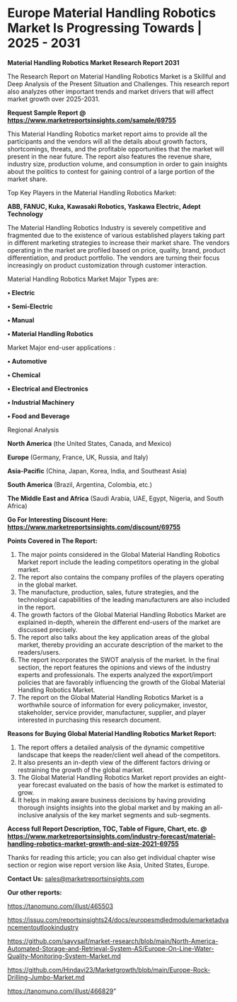 # Europe Material Handling Robotics Market Is Progressing Towards | 2025 - 2031

<strong>Material Handling Robotics Market Research Report 2031</strong>

The Research Report on Material Handling Robotics Market is a Skillful and Deep Analysis of the Present Situation and Challenges. This research report also analyzes other important trends and market drivers that will affect market growth over 2025-2031.

<strong>Request Sample Report @ <a href=https://www.marketreportsinsights.com/sample/69755>https://www.marketreportsinsights.com/sample/69755</a></strong>

This Material Handling Robotics market report aims to provide all the participants and the vendors will all the details about growth factors, shortcomings, threats, and the profitable opportunities that the market will present in the near future. The report also features the revenue share, industry size, production volume, and consumption in order to gain insights about the politics to contest for gaining control of a large portion of the market share.

Top Key Players in the Material Handling Robotics Market:

<strong>ABB, FANUC, Kuka, Kawasaki Robotics, Yaskawa Electric, Adept Technology</strong>

The Material Handling Robotics Industry is severely competitive and fragmented due to the existence of various established players taking part in different marketing strategies to increase their market share. The vendors operating in the market are profiled based on price, quality, brand, product differentiation, and product portfolio. The vendors are turning their focus increasingly on product customization through customer interaction.

Material Handling Robotics Market Major Types are:

<strong>• Electric

• Semi-Electric

• Manual

• Material Handling Robotics</strong>

Market Major end-user applications :

<strong>• Automotive

• Chemical

• Electrical and Electronics

• Industrial Machinery

• Food and Beverage</strong>

Regional Analysis

</u><strong><b>North America</b></strong> (the United States, Canada, and Mexico)

<strong><b>Europe </b></strong>(Germany, France, UK, Russia, and Italy)

<strong><b>Asia-Pacific</b></strong> (China, Japan, Korea, India, and Southeast Asia)

<strong><b>South America</b></strong> (Brazil, Argentina, Colombia, etc.)

<strong><b>The Middle East and Africa</b></strong> (Saudi Arabia, UAE, Egypt, Nigeria, and South Africa)

<strong>Go For Interesting Discount Here: <a href=https://www.marketreportsinsights.com/discount/69755>https://www.marketreportsinsights.com/discount/69755</a></strong>

<strong>Points Covered in The Report:</strong>
<ol>
  <li>The major points considered in the Global Material Handling Robotics Market report include the leading competitors operating in the global market.</li>
  <li>The report also contains the company profiles of the players operating in the global market.</li>
  <li>The manufacture, production, sales, future strategies, and the technological capabilities of the leading manufacturers are also included in the report.</li>
  <li>The growth factors of the Global Material Handling Robotics Market are explained in-depth, wherein the different end-users of the market are discussed precisely.</li>
  <li>The report also talks about the key application areas of the global market, thereby providing an accurate description of the market to the readers/users.</li>
  <li>The report incorporates the SWOT analysis of the market. In the final section, the report features the opinions and views of the industry experts and professionals. The experts analyzed the export/import policies that are favorably influencing the growth of the Global Material Handling Robotics Market.</li>
  <li>The report on the Global Material Handling Robotics Market is a worthwhile source of information for every policymaker, investor, stakeholder, service provider, manufacturer, supplier, and player interested in purchasing this research document.</li>
</ol>
<strong>Reasons for Buying Global Material Handling Robotics Market Report:</strong>

<ol>
  <li>The report offers a detailed analysis of the dynamic competitive landscape that keeps the reader/client well ahead of the competitors.</li>
  <li>It also presents an in-depth view of the different factors driving or restraining the growth of the global market.</li>
  <li>The Global Material Handling Robotics Market report provides an eight-year forecast evaluated on the basis of how the market is estimated to grow.</li>
  <li>It helps in making aware business decisions by having providing thorough insights insights into the global market and by making an all-inclusive analysis of the key market segments and sub-segments.</li>
</ol>
<strong>Access full Report Description, TOC, Table of Figure, Chart, etc. @ <a href=https://www.marketreportsinsights.com/industry-forecast/material-handling-robotics-market-growth-and-size-2021-69755>https://www.marketreportsinsights.com/industry-forecast/material-handling-robotics-market-growth-and-size-2021-69755</a></strong>


Thanks for reading this article; you can also get individual chapter wise section or region wise report version like Asia, United States, Europe.

<strong>Contact Us:</strong>
sales@marketreportsinsights.com

<strong>Our other reports:</strong>

<a href=https://tanomuno.com/illust/465503>https://tanomuno.com/illust/465503</a>

<a href=https://issuu.com/reportsinsights24/docs/europesmdledmodulemarketadvancementoutlookindustry>https://issuu.com/reportsinsights24/docs/europesmdledmodulemarketadvancementoutlookindustry</a>

<a href=https://github.com/sayysaif/market-research/blob/main/North-America-Automated-Storage-and-Retrieval-System-AS/Europe-On-Line-Water-Quality-Monitoring-System-Market.md>https://github.com/sayysaif/market-research/blob/main/North-America-Automated-Storage-and-Retrieval-System-AS/Europe-On-Line-Water-Quality-Monitoring-System-Market.md</a>

<a href=https://github.com/Hindavi23/Marketgrowth/blob/main/Europe-Rock-Drilling-Jumbo-Market.md>https://github.com/Hindavi23/Marketgrowth/blob/main/Europe-Rock-Drilling-Jumbo-Market.md</a>

<a href=https://tanomuno.com/illust/466829>https://tanomuno.com/illust/466829</a>"
